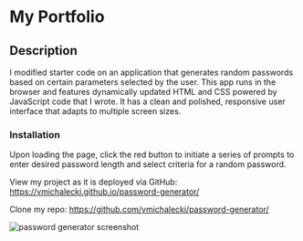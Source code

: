 # My Portfolio

## Description

I modified starter code on an application that generates random passwords based on certain parameters selected by the user. This app runs in the browser and features dynamically updated HTML and CSS powered by JavaScript code that I wrote. It has a clean and polished, responsive user interface that adapts to multiple screen sizes.

### Installation

Upon loading the page, click the red button to initiate a series of prompts to enter desired password length and select criteria for a random password.

View my project as it is deployed via GitHub: https://vmichalecki.github.io/password-generator/

Clone my repo: https://github.com/vmichalecki/password-generator/

![password generator screenshot](./assets/images/password-generator-screenshot)
